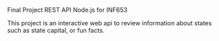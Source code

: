 Final Project REST API Node.js for INF653

This project is an interactive web api to review information about states such as state capital, or fun facts.

